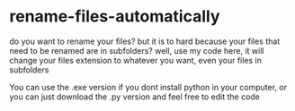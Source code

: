 # rename-files-automatically
do you want to rename your files? but it is to hard because your files that need to be renamed are in subfolders? well, use my code here, it will change your files extension to whatever you want, even your files in subfolders

You can use the .exe version if you dont install python in your computer, or you can just download the .py version and feel free to edit the code
